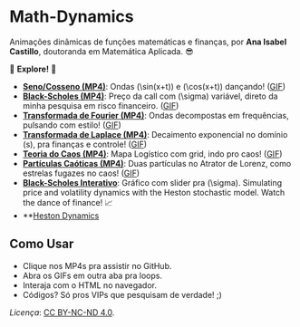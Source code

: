 # Math-Dynamics

 Animações dinâmicas de funções matemáticas e finanças, por **Ana Isabel Castillo**, doutoranda em Matemática Aplicada. 😎

🌟 **Explore!** 🌟  
- **[Seno/Cosseno (MP4)](sincos_animation.mp4)**: Ondas \(\sin(x+t)\) e \(\cos(x+t)\) dançando! ([GIF](sincos_animation.gif))  
- **[Black-Scholes (MP4)](black_scholes_animation.mp4)**: Preço da call com \(\sigma\) variável, direto da minha pesquisa em risco financeiro. ([GIF](black_scholes_animation.gif))  
- **[Transformada de Fourier (MP4)](fourier_animation_fixed_v2.mp4)**: Ondas decompostas em frequências, pulsando com estilo! ([GIF](fourier_animation_fixed_v2.gif))  
- **[Transformada de Laplace (MP4)](laplace_animation_fixed.mp4)**: Decaimento exponencial no domínio \(s\), pra finanças e controle! ([GIF](laplace_animation_fixed.gif))  
- **[Teoria do Caos (MP4)](chaos_animation_grid.mp4)**:  Mapa Logístico com grid, indo pro caos! ([GIF](chaos_animation_grid.gif))  
- **[Partículas Caóticas (MP4)](lorenz_particles.mp4)**: Duas partículas no Atrator de Lorenz, como estrelas fugazes no caos! ([GIF](lorenz_particles.gif))  
- **[Black-Scholes Interativo](black_scholes_interactive.gif)**: Gráfico com slider pra \(\sigma\).
Simulating price and volatility dynamics with the Heston stochastic model. Watch the dance of finance! 📈
- **[Heston Dynamics](heston_model/heston_dynamics.gif)

## Como Usar
- Clique nos MP4s pra assistir no GitHub.
- Abra os GIFs em outra aba pra loops.
- Interaja com o HTML no navegador.
- Códigos? Só pros VIPs que pesquisam de verdade! ;) 

*Licença*: [CC BY-NC-ND 4.0](https://creativecommons.org/licenses/by-nc-nd/4.0/).
